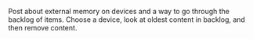Post about external memory on devices and a way to go through the backlog of items. Choose a device, look at oldest content in backlog, and then remove content.
